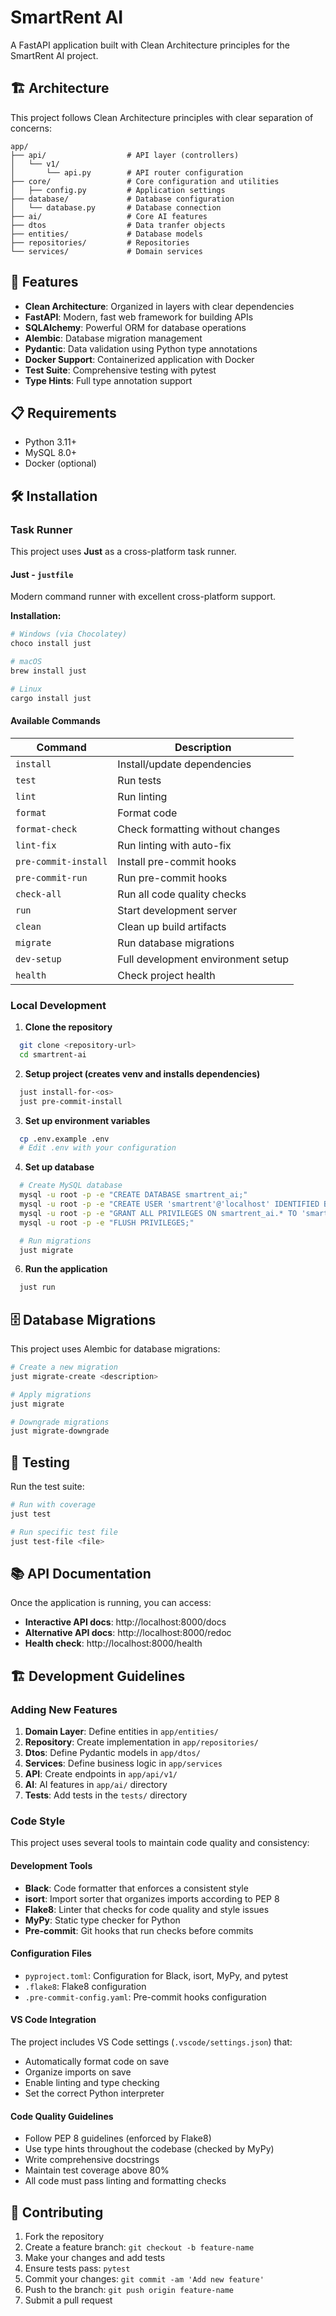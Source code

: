 # SmartRent AI

A FastAPI application built with Clean Architecture principles for the SmartRent AI project.

## 🏗️ Architecture

This project follows Clean Architecture principles with clear separation of concerns:

```
app/
├── api/                  # API layer (controllers)
│   └── v1/
│       └── api.py        # API router configuration
├── core/                 # Core configuration and utilities
│   ├── config.py         # Application settings
├── database/             # Database configuration
│   └── database.py       # Database connection
├── ai/                   # Core AI features
├── dtos                  # Data tranfer objects
├── entities/             # Database models
├── repositories/         # Repositories
└── services/             # Domain services
```

## 🚀 Features

- **Clean Architecture**: Organized in layers with clear dependencies
- **FastAPI**: Modern, fast web framework for building APIs
- **SQLAlchemy**: Powerful ORM for database operations
- **Alembic**: Database migration management
- **Pydantic**: Data validation using Python type annotations
- **Docker Support**: Containerized application with Docker
- **Test Suite**: Comprehensive testing with pytest
- **Type Hints**: Full type annotation support

## 📋 Requirements

- Python 3.11+
- MySQL 8.0+
- Docker (optional)

## 🛠️ Installation

### Task Runner

This project uses **Just** as a cross-platform task runner.

#### **Just** - `justfile`

Modern command runner with excellent cross-platform support.

**Installation:**

```bash
# Windows (via Chocolatey)
choco install just

# macOS
brew install just

# Linux
cargo install just
```

#### Available Commands

| Command              | Description                                          |
| -------------------- | ---------------------------------------------------- |
| `install`            | Install/update dependencies                          |
| `test`               | Run tests                                            |
| `lint`               | Run linting                                          |
| `format`             | Format code                                          |
| `format-check`       | Check formatting without changes                     |
| `lint-fix`           | Run linting with auto-fix                            |
| `pre-commit-install` | Install pre-commit hooks                             |
| `pre-commit-run`     | Run pre-commit hooks                                 |
| `check-all`          | Run all code quality checks                          |
| `run`                | Start development server                             |
| `clean`              | Clean up build artifacts                             |
| `migrate`            | Run database migrations                              |
| `dev-setup`          | Full development environment setup                   |
| `health`             | Check project health                                 |

### Local Development

1. **Clone the repository**

```bash
  git clone <repository-url>
  cd smartrent-ai
```

2. **Setup project (creates venv and installs dependencies)**

```bash
  just install-for-<os>
  just pre-commit-install
```

3. **Set up environment variables**

```bash
  cp .env.example .env
  # Edit .env with your configuration
```

4. **Set up database**

```bash
  # Create MySQL database
  mysql -u root -p -e "CREATE DATABASE smartrent_ai;"
  mysql -u root -p -e "CREATE USER 'smartrent'@'localhost' IDENTIFIED BY 'password';"
  mysql -u root -p -e "GRANT ALL PRIVILEGES ON smartrent_ai.* TO 'smartrent'@'localhost';"
  mysql -u root -p -e "FLUSH PRIVILEGES;"

  # Run migrations
  just migrate
```

6. **Run the application**

```bash
  just run
```

## 🗄️ Database Migrations

This project uses Alembic for database migrations:

```bash
# Create a new migration
just migrate-create <description>

# Apply migrations
just migrate

# Downgrade migrations
just migrate-downgrade
```

## 🧪 Testing

Run the test suite:

```bash
# Run with coverage
just test

# Run specific test file
just test-file <file>
```

## 📚 API Documentation

Once the application is running, you can access:

- **Interactive API docs**: http://localhost:8000/docs
- **Alternative API docs**: http://localhost:8000/redoc
- **Health check**: http://localhost:8000/health

## 🏗️ Development Guidelines

### Adding New Features

1. **Domain Layer**: Define entities in `app/entities/`
2. **Repository**: Create implementation in `app/repositories/`
3. **Dtos**: Define Pydantic models in `app/dtos/`
4. **Services**: Define business logic in `app/services`
5. **API**: Create endpoints in `app/api/v1/`
6. **AI**: AI features in `app/ai/` directory
7. **Tests**: Add tests in the `tests/` directory

### Code Style

This project uses several tools to maintain code quality and consistency:

#### Development Tools

- **Black**: Code formatter that enforces a consistent style
- **isort**: Import sorter that organizes imports according to PEP 8
- **Flake8**: Linter that checks for code quality and style issues
- **MyPy**: Static type checker for Python
- **Pre-commit**: Git hooks that run checks before commits

#### Configuration Files

- `pyproject.toml`: Configuration for Black, isort, MyPy, and pytest
- `.flake8`: Flake8 configuration
- `.pre-commit-config.yaml`: Pre-commit hooks configuration

#### VS Code Integration

The project includes VS Code settings (`.vscode/settings.json`) that:

- Automatically format code on save
- Organize imports on save
- Enable linting and type checking
- Set the correct Python interpreter

#### Code Quality Guidelines

- Follow PEP 8 guidelines (enforced by Flake8)
- Use type hints throughout the codebase (checked by MyPy)
- Write comprehensive docstrings
- Maintain test coverage above 80%
- All code must pass linting and formatting checks

## 🤝 Contributing

1. Fork the repository
2. Create a feature branch: `git checkout -b feature-name`
3. Make your changes and add tests
4. Ensure tests pass: `pytest`
5. Commit your changes: `git commit -am 'Add new feature'`
6. Push to the branch: `git push origin feature-name`
7. Submit a pull request
